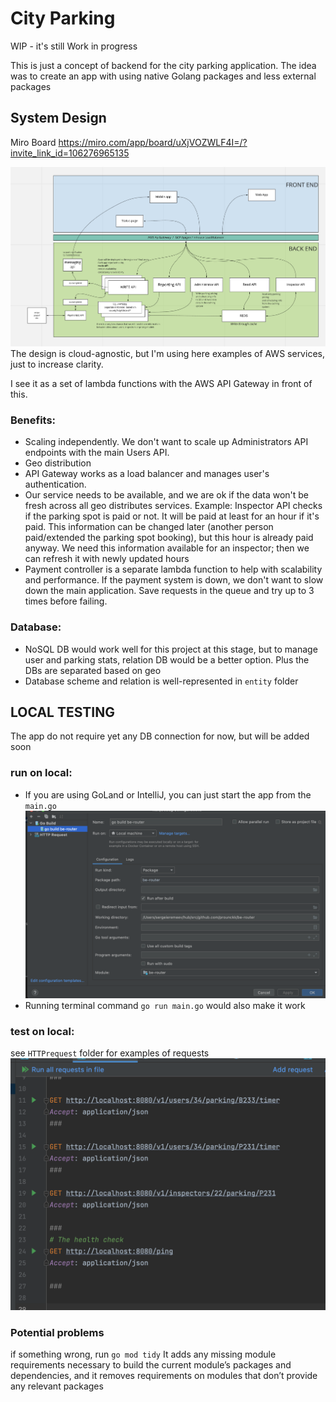 # City Parking 

WIP  - it's still Work in progress 

This is just a concept of backend for the city parking application.
The idea was to create an app with using native Golang packages and less external packages

## System Design
Miro Board https://miro.com/app/board/uXjVOZWLF4I=/?invite_link_id=106276965135

![](help/Global-Parking-System-Design-miro.png)
The design is cloud-agnostic, but I'm using here examples of AWS services, just to increase clarity.

I see it as a set of lambda functions with the AWS API Gateway in front of this.
### Benefits:
- Scaling independently. We don't want to scale up Administrators API endpoints with the main Users API.
- Geo distribution
- API Gateway works as a load balancer and manages user's authentication.
- Our service needs to be available, and we are ok if the data won't be fresh across all geo distributes services.
  Example: Inspector API checks if the parking spot is paid or not. It will be paid at least for an hour if it's paid. This information can be changed later (another person paid/extended the parking spot booking), but this hour is already paid anyway. We need this information available for an inspector; then we can refresh it with newly updated hours
- Payment controller is a separate lambda function to help with scalability and performance. If the payment system is down, we don't want to slow down the main application. Save requests in the queue and try up to 3 times before failing. 
### Database:
- NoSQL DB would work well for this project at this stage, but to manage user and parking stats, relation DB would be a better option. Plus the DBs are separated based on geo
- Database scheme and relation is well-represented in `entity` folder

 
## LOCAL TESTING
The app do not require yet any DB connection for now, but will be added soon

### run on local: 
- If you are using GoLand or IntelliJ, you can just start the app from the `main.go`
![](help/go-build.png)
- Running terminal command  `go run main.go` would also make it work
### test on local:
see `HTTPrequest` folder for examples of requests
![](help/httprequests.png)

### Potential problems
if something wrong, run `go mod tidy` It adds any missing module requirements necessary to build the current module’s packages and dependencies, and it removes requirements on modules that don’t provide any relevant packages